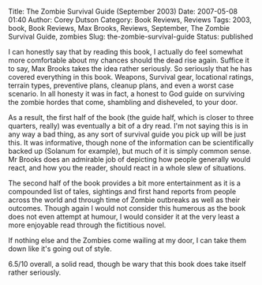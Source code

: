 Title: The Zombie Survival Guide (September 2003)
Date: 2007-05-08 01:40
Author: Corey Dutson
Category: Book Reviews, Reviews
Tags: 2003, book, Book Reviews, Max Brooks, Reviews, September, The Zombie Survival Guide, zombies
Slug: the-zombie-survival-guide
Status: published

I can honestly say that by reading this book, I actually do feel
somewhat more comfortable about my chances should the dead rise again.
Suffice it to say, Max Brooks takes the idea rather seriously. So
seriously that he has covered everything in this book. Weapons, Survival
gear, locational ratings, terrain types, preventive plans, cleanup
plans, and even a worst case scenario. In all honesty it was in fact, a
honest to God guide on surviving the zombie hordes that come, shambling
and disheveled, to your door.

As a result, the first half of the book (the guide half, which is closer
to three quarters, really) was eventually a bit of a dry read. I'm not
saying this is in any way a bad thing, as any sort of survival guide you
pick up will be just this. It was informative, though none of the
information can be scientifically backed up (Solanum for example), but
much of it is simply common sense. Mr Brooks does an admirable job of
depicting how people generally would react, and how you the reader,
should react in a whole slew of situations.



The second half of the book provides a bit more entertainment as it is a
compounded list of tales, sightings and first hand reports from people
across the world and through time of Zombie outbreaks as well as their
outcomes. Though again I would not consider this humerous as the book
does not even attempt at humour, I would consider it at the very least a
more enjoyable read through the fictitious novel.

If nothing else and the Zombies come wailing at my door, I can take them
down like it's going out of style.

6.5/10 overall, a solid read, though be wary that this book does take
itself rather seriously.
